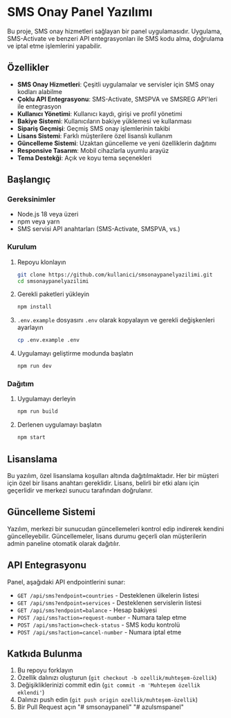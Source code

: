 # SMS Onay Panel Yazılımı

Bu proje, SMS onay hizmetleri sağlayan bir panel uygulamasıdır. Uygulama, SMS-Activate ve benzeri API entegrasyonları ile SMS kodu alma, doğrulama ve iptal etme işlemlerini yapabilir.

## Özellikler

- **SMS Onay Hizmetleri**: Çeşitli uygulamalar ve servisler için SMS onay kodları alabilme
- **Çoklu API Entegrasyonu**: SMS-Activate, SMSPVA ve SMSREG API'leri ile entegrasyon
- **Kullanıcı Yönetimi**: Kullanıcı kaydı, girişi ve profil yönetimi
- **Bakiye Sistemi**: Kullanıcıların bakiye yüklemesi ve kullanması
- **Sipariş Geçmişi**: Geçmiş SMS onay işlemlerinin takibi
- **Lisans Sistemi**: Farklı müşterilere özel lisanslı kullanım
- **Güncelleme Sistemi**: Uzaktan güncelleme ve yeni özelliklerin dağıtımı
- **Responsive Tasarım**: Mobil cihazlarla uyumlu arayüz
- **Tema Destekği**: Açık ve koyu tema seçenekleri

## Başlangıç

### Gereksinimler

- Node.js 18 veya üzeri
- npm veya yarn
- SMS servisi API anahtarları (SMS-Activate, SMSPVA, vs.)

### Kurulum

1. Repoyu klonlayın
   ```bash
   git clone https://github.com/kullanici/smsonaypanelyazilimi.git
   cd smsonaypanelyazilimi
   ```

2. Gerekli paketleri yükleyin
   ```bash
   npm install
   ```

3. `.env.example` dosyasını `.env` olarak kopyalayın ve gerekli değişkenleri ayarlayın
   ```bash
   cp .env.example .env
   ```

4. Uygulamayı geliştirme modunda başlatın
   ```bash
   npm run dev
   ```

### Dağıtım

1. Uygulamayı derleyin
   ```bash
   npm run build
   ```

2. Derlenen uygulamayı başlatın
   ```bash
   npm start
   ```

## Lisanslama

Bu yazılım, özel lisanslama koşulları altında dağıtılmaktadır. Her bir müşteri için özel bir lisans anahtarı gereklidir. Lisans, belirli bir etki alanı için geçerlidir ve merkezi sunucu tarafından doğrulanır.

## Güncelleme Sistemi

Yazılım, merkezi bir sunucudan güncellemeleri kontrol edip indirerek kendini güncelleyebilir. Güncellemeler, lisans durumu geçerli olan müşterilerin admin paneline otomatik olarak dağıtılır.

## API Entegrasyonu

Panel, aşağıdaki API endpointlerini sunar:

- `GET /api/sms?endpoint=countries` - Desteklenen ülkelerin listesi
- `GET /api/sms?endpoint=services` - Desteklenen servislerin listesi
- `GET /api/sms?endpoint=balance` - Hesap bakiyesi
- `POST /api/sms?action=request-number` - Numara talep etme
- `POST /api/sms?action=check-status` - SMS kodu kontrolü
- `POST /api/sms?action=cancel-number` - Numara iptal etme

## Katkıda Bulunma

1. Bu repoyu forklayın
2. Özellik dalınızı oluşturun (`git checkout -b ozellik/muhteşem-özellik`)
3. Değişikliklerinizi commit edin (`git commit -m 'Muhteşem özellik eklendi'`)
4. Dalınızı push edin (`git push origin ozellik/muhteşem-özellik`)
5. Bir Pull Request açın "# smsonaypaneli" 
"# azulsmspanel" 
